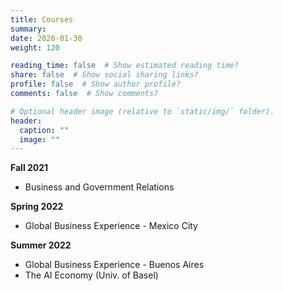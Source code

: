 ```yaml
---
title: Courses
summary:
date: 2020-01-30
weight: 120

reading_time: false  # Show estimated reading time?
share: false  # Show social sharing links?
profile: false  # Show author profile?
comments: false  # Show comments?

# Optional header image (relative to `static/img/` folder).
header:
  caption: ""
  image: ""
---
```

<!--
**** Fall 2020
-->
**Fall 2021**
* Business and Government Relations 

**Spring 2022**
* Global Business Experience - Mexico City 

**Summer 2022**
* Global Business Experience - Buenos Aires
* The AI Economy (Univ. of Basel)

